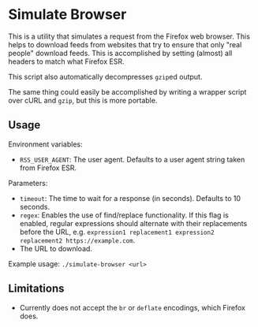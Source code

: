 # Simulate Browser

This is a utility that simulates a request from the Firefox web browser. This helps to download feeds from websites that try to ensure that only "real people" download feeds. This is accomplished by setting (almost) all headers to match what Firefox ESR.

This script also automatically decompresses `gzip`ed output.

The same thing could easily be accomplished by writing a wrapper script over cURL and `gzip`, but this is more portable.

## Usage

Environment variables:
- `RSS_USER_AGENT`: The user agent. Defaults to a user agent string taken from Firefox ESR.

Parameters:
- `timeout`: The time to wait for a response (in seconds). Defaults to 10 seconds.
- `regex`: Enables the use of find/replace functionality. If this flag is enabled, regular expressions should alternate with their replacements before the URL, e.g. `expression1 replacement1 expression2 replacement2 https://example.com`.
- The URL to download.

Example usage:
`./simulate-browser <url>`


## Limitations

- Currently does not accept the `br` or `deflate` encodings, which Firefox does.
